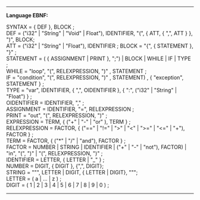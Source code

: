 ----------

**Language EBNF:**

SYNTAX = { DEF }, BLOCK ;  
DEF = ("i32" | "String" | "Void" | Float"), IDENTIFIER, "(", { ATT, { ",", ATT } }, ")", BLOCK;  
ATT = ("i32" | "String" | "Float"), IDENTIFIER ;
BLOCK = "{", { STATEMENT }, "}" ;  
STATEMENT = ( { ASSIGNMENT | PRINT }, ";") | BLOCK | WHILE | IF | TYPE ;  
WHILE = "loop", "(", RELEXPRESSION, ")" , STATEMENT ;  
IF = "condition", "(", RELEXPRESSION, ")" , STATEMENT) , { "exception", STATEMENT } ;  
TYPE = "var", IDENTIFIER, { ",", OIDENTIFIER }, { ":", ("i32" | "String" | "Float") } ;  
OIDENTIFIER = IDENTIFIER, "," ;  
ASSIGNMENT = IDENTIFIER, "=", RELEXPRESSION ;  
PRINT = "out", "(", RELEXPRESSION, ")" ;  
EXPRESSION = TERM, { ("+" | "-" | "or" ), TERM } ;  
RELEXPRESSION = FACTOR, { ("==" | "!=" | ">" | "<" | ">=" | "<=" | "+"), FACTOR } ;  
TERM = FACTOR, { ("\*" | "/" | "and"), FACTOR } ;  
FACTOR = NUMBER | STRING | IDENTIFIER | ("+" | "-" | "not"), FACTOR) | "in", "(", ")" | "(", RELEXPRESSION, ")" ;  
IDENTIFIER = LETTER, { LETTER | "\_" } ;  
NUMBER = DIGIT, { DIGIT }, {",", DIGIT};  
STRING = """, LETTER | DIGIT, { LETTER | DIGIT}, """;  
LETTER = ( a | ... | z  ) ;  
DIGIT = ( 1 | 2 | 3 | 4 | 5 | 6 | 7 | 8 | 9 | 0 ) ;

-----------
